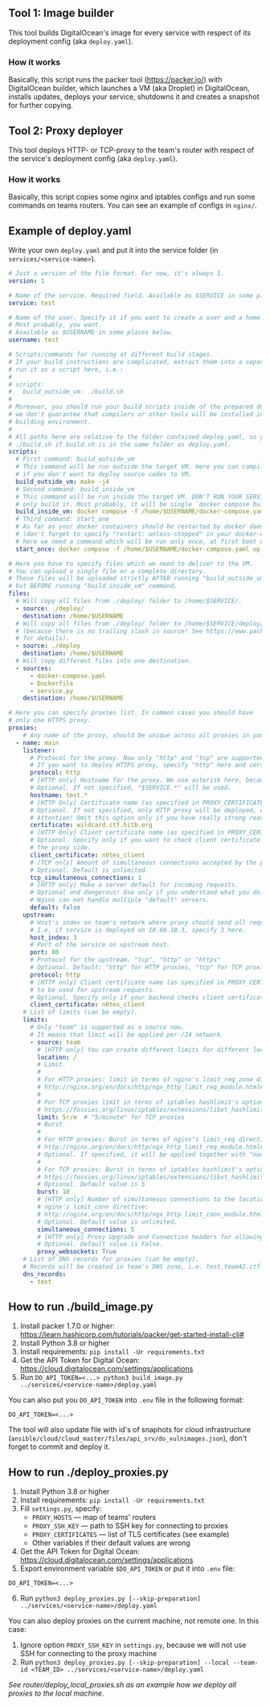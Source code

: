 ## Tool 1: Image builder 

This tool builds DigitalOcean's image for every service
with respect of its deployment config (aka `deploy.yaml`).

### How it works

Basically, this script runs the packer tool (https://packer.io/) with DigitalOcean builder,
which launches a VM (aka Droplet) in DigitalOcean, installs updates, deploys your service,
shutdowns it and creates a snapshot for further copying.

## Tool 2: Proxy deployer 

This tool deploys HTTP- or TCP-proxy to the team's router
with respect of the service's deployment config (aka `deploy.yaml`).

### How it works

Basically, this script copies some nginx and iptables configs and run some commands
on teams routers. You can see an example of configs in `nginx/`.

## Example of deploy.yaml

Write your own `deploy.yaml` and put it into the service folder (in `services/<service-name>`).

```yaml
# Just a version of the file format. For now, it's always 1.
version: 1

# Name of the service. Required field. Available as $SERVICE in some places below.
service: test

# Name of the user. Specify it if you want to create a user and a home directory.
# Most probably, you want.
# Available as $USERNAME in some places below.
username: test

# Scripts/commands for running at different build stages.
# If your build instructions are complicated, extract them into a separate file, and
# run it as a script here, i.e.:
#
# scripts:
#   build_outside_vm: ./build.sh
# 
# Moreover, you should run your build scripts inside of the prepared docker environment, because
# we don't guarantee that compilers or other tools will be installed in the 
# building environment.
#
# All paths here are relative to the folder contained deploy.yaml, so you can write 
# ./build.sh if build.sh is in the same folder as deploy.yaml.
scripts:
  # First command: build_outside_vm
  # This command will be run outside the target VM. Here you can compile you code, 
  # if you don't want to deploy source codes to VM.
  build_outside_vm: make -j4
  # Second command: build_inside_vm
  # This command will be run inside the target VM. DON'T RUN YOUR SERVICE HERE,
  # only build it. Most probably, it will be single `docker compose build --pull` command here.
  build_inside_vm: docker compose -f /home/$USERNAME/docker-compose.yaml build --pull
  # Third command: start_one
  # As far as your docker containers should be restarted by docker daemon itself 
  # (don't forget to specify "restart: unless-stopped" in your docker-compose.yaml!),
  # here we need a command which will be run only once, at first boot of team's VM.
  start_once: docker compose -f /home/$USERNAME/docker-compose.yaml up -d

# Here you have to specify files which we need to deliver to the VM.
# You can upload a single file or a complete directory.
# These files will be uploaded strictly AFTER running "build_outside_vm" command, 
# but BEFORE running "build_inside_vm" command.
files:
  # Will copy all files from ./deploy/ folder to /home/$SERVICE/.
  - source: ./deploy/
    destination: /home/$USERNAME
  # Will copy all files from ./deploy/ folder to /home/$SERVICE/deploy/
  # (because there is no trailing slash in source! See https://www.packer.io/docs/provisioners/file#directory-uploads
  # for details).
  - source: ./deploy
    destination: /home/$USERNAME
  # Will copy different files into one destination.
  - sources:
      - docker-compose.yaml
      - Dockerfile
      - service.py
    destination: /home/$USERNAME

# Here you can specify proxies list. In common cases you should have
# only one HTTPS proxy.
proxies:  
    # Any name of the proxy, should be unique across all proxies in your service.   
  - name: main
    listener:
      # Protocol for the proxy. Now only "http" and "tcp" are supported. 
      # If you want to deploy HTTPS proxy, specify "http" here and certificate below.
      protocol: http
      # [HTTP only] Hostname for the proxy. We use asterisk here, because real domain is test.team42.ctf.hitb.org
      # Optional. If not specified, "$SERVICE.*" will be used.      
      hostname: test.*
      # [HTTP Only] Certificate name (as specified in PROXY_CERTIFICATES in settings.py).
      # Optional. If not specified, only HTTP proxy will be deployed, without TLS. 
      # Attention! Omit this option only if you have really strong reasons to disable TLS!
      certificate: wildcard.ctf.hitb.org
      # [HTTP Only] Client certificate name (as specified in PROXY_CERTIFICATES in settings.py).
      # Optional. Specify only if you want to check client certificate on
      # the proxy side.
      client_certificate: n0tes_client
      # [TCP only] Amount of simultaneous connections accepted by the proxy FROM ONE TEAM.
      # Optional. Default is unlimited. 
      tcp_simultaneous_connections: 1
      # [HTTP only] Make a server default for incoming requests.
      # Optional and dangerous! Use only if you understand what you do. Default value is false.
      # Nginx can not handle multiple "default" servers.
      default: false
    upstream:
      # Host's index on team's network where proxy should send all requests.
      # I.e, if service is deployed on 10.60.10.3, specify 3 here.
      host_index: 3
      # Port of the service on upstream host.
      port: 80
      # Protocol for the upstream. "tcp", "http" or "https"
      # Optional. Default: "http" for HTTP proxies, "tcp" for TCP proxies
      protocol: http
      # [HTTP only] Client certificate name (as specified in PROXY_CERTIFICATES in settings.py)
      # to be used for upstream requests.
      # Optional. Specify only if your backend checks client certificate.
      client_certificate: n0tes_client
    # List of limits (can be empty).
    limits:
      # Only "team" is supported as a source now.
      # It means that limit will be applied per-/24 network.
      - source: team
        # [HTTP only] You can create different limits for different locations.
        location: /
        # Limit. 
        # 
        # For HTTP proxies: limit in terms of nginx's limit_req_zone directive: 
        # http://nginx.org/en/docs/http/ngx_http_limit_req_module.html#limit_req_zone.
        # 
        # For TCP proxies limit in terms of iptables hashlimit's option:
        # https://fossies.org/linux/iptables/extensions/libxt_hashlimit.man
        limit: 5r/m  # "5/minute" for TCP proxies
        # Burst.
        # 
        # For HTTP proxies: Burst in terms of nginx's limit_req directive:
        # http://nginx.org/en/docs/http/ngx_http_limit_req_module.html#limit_req.
        # Optional. If specified, it will be applied together with "nodelay" option.
        #
        # For TCP proxies: Burst in terms of iptables hashlimit's option −−hashlimit−burst:
        # https://fossies.org/linux/iptables/extensions/libxt_hashlimit.man
        # Optional. Default value is 5
        burst: 10
        # [HTTP only] Number of simultaneous connections to the location as defined in
        # nginx's limit_conn directive:
        # http://nginx.org/en/docs/http/ngx_http_limit_conn_module.html#limit_conn.
        # Optional. Default value is unlimited.
        simultaneous_connections: 5
        # [HTTP only] Proxy Upgrade and Connection headers for allowing websocket connections.
        # Optional. Default value is False.
        proxy_websockets: True
    # List of DNS records for proxies (can be empty). 
    # Records will be created in team's DNS zone, i.e. test.team42.ctf.hitb.org. 
    dns_records:
      - test
```

## How to run ./build_image.py

1. Install packer 1.7.0 or higher: https://learn.hashicorp.com/tutorials/packer/get-started-install-cli#
2. Install Python 3.8 or higher
3. Install requirements: `pip install -Ur requirements.txt`
4. Get the API Token for Digital Ocean: https://cloud.digitalocean.com/settings/applications
5. Run `DO_API_TOKEN=<...> python3 build_image.py ../services/<service-name>/deploy.yaml`

You can also put you `DO_API_TOKEN` into `.env` file in the following format:
```dotenv
DO_API_TOKEN=<...>
```

The tool will also update file with id's of snaphots for cloud infrastructure 
(`ansible/cloud/cloud_master/files/api_srv/do_vulnimages.json`),
don't forget to commit and deploy it.

## How to run ./deploy_proxies.py

1. Install Python 3.8 or higher
2. Install requirements: `pip install -Ur requirements.txt`
3. Fill `settings.py`, specify:
   - `PROXY_HOSTS` — map of teams' routers
   - `PROXY_SSH_KEY` — path to SSH key for connecting to proxies
   - `PROXY_CERTIFICATES` — list of TLS certificates (see example)
   - Other variables if their default values are wrong
4. Get the API Token for Digital Ocean: https://cloud.digitalocean.com/settings/applications
5. Export environment variable `$DO_API_TOKEN` or put it into `.env` file:
```dotenv
DO_API_TOKEN=<...>
```
6. Run `python3 deploy_proxies.py [--skip-preparation] ../services/<service-name>/deploy.yaml`

You can also deploy proxies on the current machine, not remote one. In this case:

1. Ignore option `PROXY_SSH_KEY` in `settings.py`, because we will not use SSH for connecting to the proxy machine
2. Run `python3 deploy_proxies.py [--skip-preparation] --local --team-id <TEAM_ID> ../services/<service-name>/deploy.yaml`

_See router/deploy_local_proxies.sh as an example how we deploy all proxies to the local machine._
